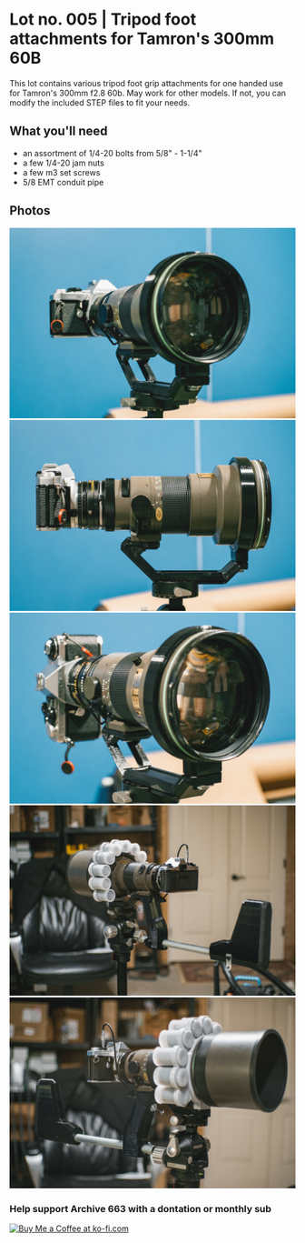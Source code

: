 # Lot no. 005 | Tripod foot attachments for Tamron's 300mm 60B

This lot contains various tripod foot grip attachments for one handed use for Tamron's 300mm f2.8 60b. May work for other models. If not, you can modify the included STEP files to fit your needs. 

## What you'll need

- an assortment of 1/4-20 bolts from 5/8" - 1-1/4"
- a few 1/4-20 jam nuts
- a few m3 set screws
- 5/8 EMT conduit pipe

## Photos

![Product 001](https://github.com/Archive-663/tamron300mm60B/blob/main/PRODUCT/DSCF5879.jpg)
![Product 001](https://github.com/Archive-663/tamron300mm60B/blob/main/PRODUCT/DSCF5880.jpg)
![Product 001](https://github.com/Archive-663/tamron300mm60B/blob/main/PRODUCT/DSCF5881.jpg)
![Product 001](https://github.com/Archive-663/tamron300mm60B/blob/main/PRODUCT/DSCF5940.jpg)
![Product 001](https://github.com/Archive-663/tamron300mm60B/blob/main/PRODUCT/DSCF5941.jpg)

### Help support Archive 663 with a dontation or monthly sub

<a href='https://ko-fi.com/P5P3MHMSF' target='_blank'><img height='36' style='border:0px;height:36px;' src='https://storage.ko-fi.com/cdn/kofi2.png?v=3' border='0' alt='Buy Me a Coffee at ko-fi.com' /></a>
